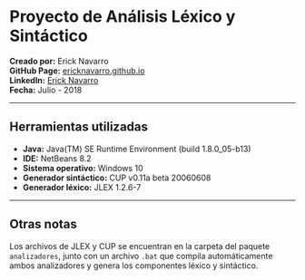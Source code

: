 # Proyecto de Análisis Léxico y Sintáctico

**Creado por:** Erick Navarro  
**GitHub Page:** [ericknavarro.github.io](https://ericknavarro.github.io)  
**LinkedIn:** [Erick Navarro](https://www.linkedin.com/in/ericknd/)  
**Fecha:** Julio - 2018

---

## Herramientas utilizadas

- **Java:** Java(TM) SE Runtime Environment (build 1.8.0_05-b13)
- **IDE:** NetBeans 8.2
- **Sistema operativo:** Windows 10
- **Generador sintáctico:** CUP v0.11a beta 20060608
- **Generador léxico:** JLEX 1.2.6-7

---

## Otras notas

Los archivos de JLEX y CUP se encuentran en la carpeta del paquete `analizadores`, junto con un archivo `.bat` que compila automáticamente ambos analizadores y genera los componentes léxico y sintáctico.
